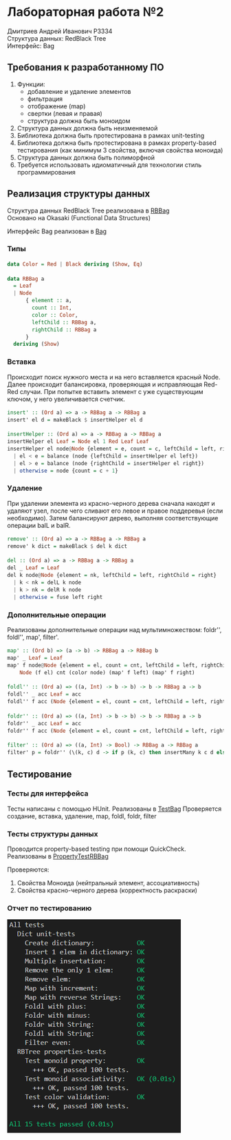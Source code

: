 # Лабораторная работа №2

Дмитриев Андрей Иванович P3334  
Структура данных: RedBlack Tree  
Интерфейс: Bag

## Требования к разработанному ПО

1. Функции:
    - добавление и удаление элементов
    - фильтрация
    - отображение (map)
    - свертки (левая и правая)
    - структура должна быть моноидом
2. Структура данных должна быть неизменяемой
3. Библиотека должна быть протестирована в рамках unit-testing
4. Библиотека должна быть протестирована в рамках property-based тестирования (как минимум 3 свойства, включая свойства моноида)
5. Структура данных должна быть полиморфной
6. Требуется использовать идиоматичный для технологии стиль программирования

## Реализация структуры данных

Структура данных RedBlack Tree реализована в [RBBag](src/RBBag.hs)  
Основано на Okasaki (Functional Data Structures)

Интерфейс Bag реализован в [Bag](src/Bag.hs)

### Типы

```haskell
data Color = Red | Black deriving (Show, Eq)

data RBBag a
  = Leaf
  | Node
      { element :: a,
        count :: Int,
        color :: Color,
        leftChild :: RBBag a,
        rightChild :: RBBag a
      }
  deriving (Show)
```

### Вставка

Происходит поиск нужного места и на него вставляется красный Node. Далее происходит балансировка, проверяющая и исправляющая Red-Red случаи.
При попытке вставить элемент с уже существующим ключом, у него увеличивается счетчик.

```haskell
insert' :: (Ord a) => a -> RBBag a -> RBBag a
insert' el d = makeBlack $ insertHelper el d

insertHelper :: (Ord a) => a -> RBBag a -> RBBag a
insertHelper el Leaf = Node el 1 Red Leaf Leaf
insertHelper el node@Node {element = e, count = c, leftChild = left, rightChild = right}
  | el < e = balance (node {leftChild = insertHelper el left})
  | el > e = balance (node {rightChild = insertHelper el right})
  | otherwise = node {count = c + 1}
```

### Удаление

При удалении элемента из красно-черного дерева сначала находят и удаляют узел, после чего сливают его левое и правое поддеревья (если необходимо). Затем балансируют дерево, выполняя соответствующие операции balL и balR.

```haskell
remove' :: (Ord a) => a -> RBBag a -> RBBag a
remove' k dict = makeBlack $ del k dict

del :: (Ord a) => a -> RBBag a -> RBBag a
del _ Leaf = Leaf
del k node@Node {element = nk, leftChild = left, rightChild = right}
  | k < nk = delL k node
  | k > nk = delR k node
  | otherwise = fuse left right
```

### Дополнительные операции

Реализованы дополнительные операции над мультимножеством: foldr'', foldl'', map', filter'.

```haskell
map' :: (Ord b) => (a -> b) -> RBBag a -> RBBag b
map' _ Leaf = Leaf
map' f node@Node {element = el, count = cnt, leftChild = left, rightChild = right} = 
    Node (f el) cnt (color node) (map' f left) (map' f right)

foldl'' :: (Ord a) => ((a, Int) -> b -> b) -> b -> RBBag a -> b
foldl'' _ acc Leaf = acc
foldl'' f acc (Node {element = el, count = cnt, leftChild = left, rightChild = right}) = foldl'' f (f (el, cnt) (foldl'' f acc left)) right

foldr'' :: (Ord a) => ((a, Int) -> b -> b) -> b -> RBBag a -> b
foldr'' _ acc Leaf = acc
foldr'' f acc (Node {element = el, count = cnt, leftChild = left, rightChild = right}) = foldr'' f (f (el, cnt) (foldr'' f acc right)) left

filter' :: (Ord a) => ((a, Int) -> Bool) -> RBBag a -> RBBag a
filter' p = foldr'' (\(k, c) d -> if p (k, c) then insertMany k c d else d) mempty 
```

## Тестирование

### Тесты для интерфейса

Тесты написаны с помощью HUnit. Реализованы в [TestBag](test/TestBag.hs)
Проверяется создание, вставка, удаление, map, foldl, foldr, filter

### Тесты структуры данных

Проводится property-based testing при помощи QuickCheck.
Реализованы в [PropertyTestRBBag](test/PropertyTestRBBag.hs)

Проверяются:

1. Свойства Моноида (нейтральный элемент, ассоциативность)
2. Свойства красно-черного дерева (корректность раскраски)

### Отчет по тестированию

![alt text](image.png)
